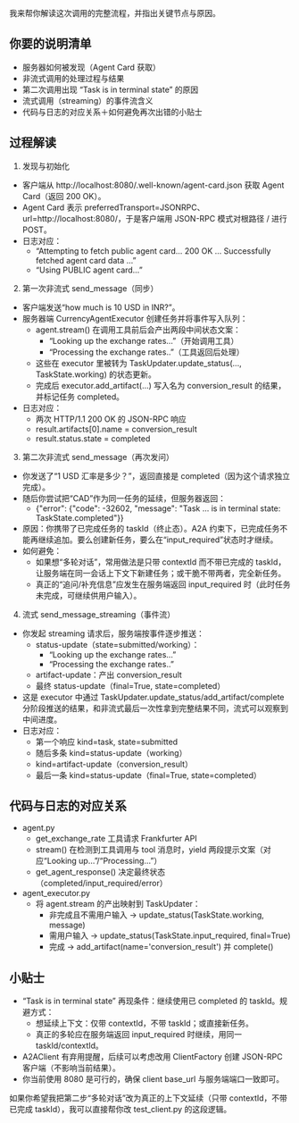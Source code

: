 我来帮你解读这次调用的完整流程，并指出关键节点与原因。

## 你要的说明清单
- 服务器如何被发现（Agent Card 获取）
- 非流式调用的处理过程与结果
- 第二次调用出现 “Task is in terminal state” 的原因
- 流式调用（streaming）的事件流含义
- 代码与日志的对应关系＋如何避免再次出错的小贴士

## 过程解读

1) 发现与初始化
- 客户端从 http://localhost:8080/.well-known/agent-card.json 获取 Agent Card（返回 200 OK）。
- Agent Card 表示 preferredTransport=JSONRPC、url=http://localhost:8080/，于是客户端用 JSON-RPC 模式对根路径 / 进行 POST。
- 日志对应：
  - “Attempting to fetch public agent card… 200 OK … Successfully fetched agent card data …”
  - “Using PUBLIC agent card…”

2) 第一次非流式 send_message（同步）
- 客户端发送“how much is 10 USD in INR?”。
- 服务器端 CurrencyAgentExecutor 创建任务并将事件写入队列：
  - agent.stream() 在调用工具前后会产出两段中间状态文案：
    - “Looking up the exchange rates...”（开始调用工具）
    - “Processing the exchange rates..”（工具返回后处理）
  - 这些在 executor 里被转为 TaskUpdater.update_status(..., TaskState.working) 的状态更新。
  - 完成后 executor.add_artifact(...) 写入名为 conversion_result 的结果，并标记任务 completed。
- 日志对应：
  - 两次 HTTP/1.1 200 OK 的 JSON-RPC 响应
  - result.artifacts[0].name = conversion_result
  - result.status.state = completed

3) 第二次非流式 send_message（再次发问）
- 你发送了“1 USD 汇率是多少？”，返回直接是 completed（因为这个请求独立完成）。
- 随后你尝试把“CAD”作为同一任务的延续，但服务器返回：
  - {"error": {"code": -32602, "message": "Task ... is in terminal state: TaskState.completed"}}
- 原因：你携带了已完成任务的 taskId（终止态）。A2A 约束下，已完成任务不能再继续追加。要么创建新任务，要么在“input_required”状态时才继续。
- 如何避免：
  - 如果想“多轮对话”，常用做法是只带 contextId 而不带已完成的 taskId，让服务端在同一会话上下文下新建任务；或干脆不带两者，完全新任务。
  - 真正的“追问/补充信息”应发生在服务端返回 input_required 时（此时任务未完成，可继续供用户输入）。

4) 流式 send_message_streaming（事件流）
- 你发起 streaming 请求后，服务端按事件逐步推送：
  - status-update（state=submitted/working）：
    - “Looking up the exchange rates…”
    - “Processing the exchange rates..”
  - artifact-update：产出 conversion_result
  - 最终 status-update（final=True, state=completed）
- 这是 executor 中通过 TaskUpdater.update_status/add_artifact/complete 分阶段推送的结果，和非流式最后一次性拿到完整结果不同，流式可以观察到中间进度。
- 日志对应：
  - 第一个响应 kind=task, state=submitted
  - 随后多条 kind=status-update（working）
  - kind=artifact-update（conversion_result）
  - 最后一条 kind=status-update（final=True, state=completed）

## 代码与日志的对应关系
- agent.py
  - get_exchange_rate 工具请求 Frankfurter API
  - stream() 在检测到工具调用与 tool 消息时，yield 两段提示文案（对应“Looking up…”/“Processing…”）
  - get_agent_response() 决定最终状态（completed/input_required/error）
- agent_executor.py
  - 将 agent.stream 的产出映射到 TaskUpdater：
    - 非完成且不需用户输入 → update_status(TaskState.working, message)
    - 需用户输入 → update_status(TaskState.input_required, final=True)
    - 完成 → add_artifact(name='conversion_result') 并 complete()

## 小贴士
- “Task is in terminal state” 再现条件：继续使用已 completed 的 taskId。规避方式：
  - 想延续上下文：仅带 contextId，不带 taskId；或直接新任务。
  - 真正的多轮应在服务端返回 input_required 时继续，用同一 taskId/contextId。
- A2AClient 有弃用提醒，后续可以考虑改用 ClientFactory 创建 JSON-RPC 客户端（不影响当前结果）。
- 你当前使用 8080 是可行的，确保 client base_url 与服务端端口一致即可。

如果你希望我把第二步“多轮对话”改为真正的上下文延续（只带 contextId，不带已完成 taskId），我可以直接帮你改 test_client.py 的这段逻辑。